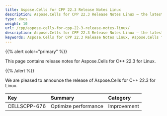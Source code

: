 ```yaml
---
title: Aspose.Cells for CPP 22.3 Release Notes Linux
description: Aspose.Cells for CPP 22.3 Release Notes Linux – the latest updates and fixes.
type: docs
weight: 10
url: /cpp/aspose-cells-for-cpp-22-3-release-notes-linux/
description: Aspose.Cells for CPP 22.3 Release Notes Linux – the latest enhancements, new features, and fixes.
keywords: Aspose.Cells for CPP 22.3 Release Notes Linux, Aspose.Cells for CPP 22.3 Linux updates and fixes
---
```


{{% alert color="primary" %}} 

This page contains release notes for Aspose.Cells for C++ 22.3 for Linux.

{{% /alert %}} 

We are pleased to announce the release of Aspose.Cells for C++ 22.3 for Linux.

|**Key**|**Summary**|**Category**|
| :- | :- | :- |
|CELLSCPP-676|Optimize performance |Improvement|
